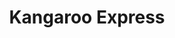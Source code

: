 ---
title: "Kangaroo Express"
url: /greenville/kangaroo-express-white-horse-road/
shop: Lebensmittel
---